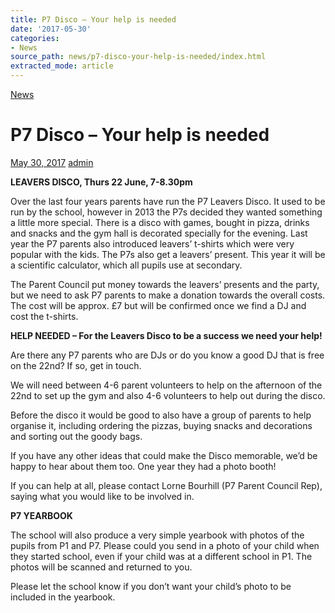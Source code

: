 ```yaml
---
title: P7 Disco – Your help is needed
date: '2017-05-30'
categories:
- News
source_path: news/p7-disco-your-help-is-needed/index.html
extracted_mode: article
---
```

[News](/news/)

# P7 Disco – Your help is needed

[May 30, 2017](/news/p7-disco-your-help-is-needed/) [admin](author/admin/)

**LEAVERS DISCO, Thurs 22 June, 7-8.30pm**

Over the last four years parents have run the P7 Leavers Disco. It used to be run by the school, however in 2013 the P7s decided they wanted something a little more special. There is a disco with games, bought in pizza, drinks and snacks and the gym hall is decorated specially for the evening. Last year the P7 parents also introduced leavers’ t-shirts which were very popular with the kids. The P7s also get a leavers’ present. This year it will be a scientific calculator, which all pupils use at secondary.

The Parent Council put money towards the leavers’ presents and the party, but we need to ask P7 parents to make a donation towards the overall costs. The cost will be approx. £7 but will be confirmed once we find a DJ and cost the t-shirts.

**HELP NEEDED – For the Leavers Disco to be a success we need your help!**

Are there any P7 parents who are DJs or do you know a good DJ that is free on the 22nd? If so, get in touch.

We will need between 4-6 parent volunteers to help on the afternoon of the 22nd to set up the gym and also 4-6 volunteers to help out during the disco.

Before the disco it would be good to also have a group of parents to help organise it, including ordering the pizzas, buying snacks and decorations and sorting out the goody bags.

If you have any other ideas that could make the Disco memorable, we’d be happy to hear about them too. One year they had a photo booth!

If you can help at all, please contact Lorne Bourhill (P7 Parent Council Rep), saying what you would like to be involved in.

**P7 YEARBOOK**

The school will also produce a very simple yearbook with photos of the pupils from P1 and P7. Please could you send in a photo of your child when they started school, even if your child was at a different school in P1. The photos will be scanned and returned to you.

Please let the school know if you don’t want your child’s photo to be included in the yearbook.
